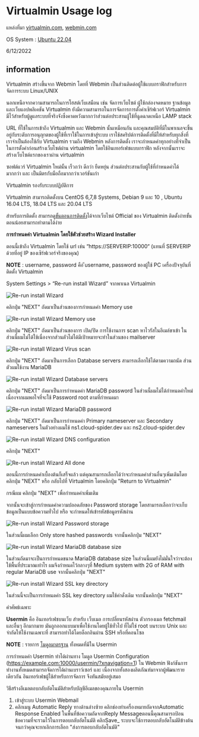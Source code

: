 # Virtualmin Usage log

แหล่งที่มา [virtualmin.com](https://www.virtualmin.com/), [webmin.com](https://www.webmin.com/)

OS System : [Ubuntu 22.04](https://releases.ubuntu.com/22.04/)

6/12/2022

## information

Virtualmin สร้างขึ้นจาก Webmin โดยที่ Webmin เป็นส่วนติดต่อผู้ใช้แบบกราฟิกสำหรับการจัดการระบบ Linux/UNIX 

นอกเหนือจากความสามารถในการโฮสต์เว็บเสมือน เช่น จัดการเว็บไซต์ ผู้ใช้กล่องจดหมาย ฐานข้อมูล และเว็บแอปพลิเคชัน Virtualmin ยังมีความสามารถในการจัดการการตั้งค่าเซิร์ฟเวอร์ Virtualmin มีไว้สำหรับผู้ดูแลระบบที่จริงจังซึ่งคาดหวังมากกว่าส่วนต่อประสานผู้ใช้ที่ฉูดฉาดเหนือ LAMP stack

URL ที่ใช้ในการเข้าถึง Virtualmin และ Webmin นั้นเหมือนกัน และคุณสมบัติที่มีในพาเนลจะขึ้นอยู่กับระดับการอนุญาตของผู้ใช้ที่เราใช้ในการเข้าสู่ระบบ เราใช้สคริปต์การติดตั้งที่มีให้สำหรับทุกสิ่งที่เราจำเป็นต้องใช้กับ Virtualmin รวมถึง Webmin หลังการติดตั้ง เราจะกำหนดค่าทุกอย่างที่จำเป็นในการตั้งค่าก่อนสร้างเว็บไซต์ผ่าน virtualmin โดยใช้อินเทอร์เฟซแบบกราฟิก หลังจากนั้นเราจะสร้างเว็บไซต์แรกของเราผ่าน virtualmin

ซอฟต์แวร์ Virtualmin ใหม่นั้น เร็วกว่า ดีกว่า ยืดหยุ่น ส่วนต่อประสานกับผู้ใช้ที่กำหนดค่าได้มากกว่า และ เป็นมิตรกับมือถือมากกว่าเวอร์ชันเก่า

Virtualmin รองรับระบบปฏิบัติการ

Virtualmin สามารถติดตั้งบน CentOS 6,7,8 Systems, Debian 9 และ 10 , Ubuntu 16.04 LTS, 18.04 LTS และ 20.04 LTS

สำหรับการติดตั้ง สามารถดู[ขั้นตอนการติดตั้ง](https://www.virtualmin.com/documentation/installation/)ได้จากเว็บไซต์ Official ของ Virtualmin ติดตั้งง่ายขั้นตอนน้อยสามารถทำตามได้ง่าย

**การกำหนดค่า Virtualmin โดยใช้ตัวช่วยสร้าง Wizard Installer**

ตอนนี้เข้าถึง Virtualmin โดยใช้ url เช่น “https://SERVERIP:10000“ (แทนที่ SERVERIP ด้วยที่อยู่ IP ของเซิร์ฟเวอร์จริงของคุณ)

**NOTE** : username, password คือ ีusername, password ของผู้ใช้ PC เครื่องปัจจุบันที่ติดตั้ง Virtualmin

System Settings > “Re-run install Wizard” จากพาเนล Virtualmin

![Re-run install Wizard](./src/Re-run%20install%20Wizard.png)

คลิกปุ่ม "NEXT" ถัดมาเป็นส่วนของการกำหนดค่า Memory use

![Re-run install Wizard Memory use](./src/Re-run%20install%20Wizard%20Memory%20use.png)

คลิกปุ่ม "NEXT" ถัดมาเป็นส่วนของการ เปิด/ปิด การใช้งานการ scan หาไวรัสในอีเมล์ขาเข้า ในส่วนนี้ผมไม่ได้ใช้เนื่องจากส่วนตัวไม่ได้มีเป้าหมายจะทำในส่วนของ mailserver

![Re-run install Wizard Virus scan](./src/Re-run%20install%20Wizard%20Enable%20virus%20scanning.png)

คลิกปุ่ม "NEXT" ถัดมาเป็นการเลือก Database servers สามารถเลือกใช้ได้ตามความถนัด ส่วนตัวผมใช้งาน MariaDB

![Re-run install Wizard Database servers](./src/Re-run%20install%20Wizard%20Database%20servers.png)

คลิกปุ่ม "NEXT" ถัดมาเป็นการกำหนดค่า MariaDB password ในส่วนนี้ผมไม่ได้กำหนดค่าใหม่ เนื่องจากผมพอใจที่จะใช้ Password root ตามที่กำหนดมา

![Re-run install Wizard MariaDB password](./src/Re-run%20install%20Wizard%20MariaDB%20password.png)

คลิกปุ่ม "NEXT" ถัดมาเป็นการกำหนดค่า Primary nameserver และ Secondary nameservers ในตัวอย่างผมใช้ ns1.cloud-spider.dev และ ns2.cloud-spider.dev

![Re-run install Wizard DNS configuration](./src/Re-run%20install%20Wizard%20DNS%20configuration.png)

คลิกปุ่ม "NEXT" 

![Re-run install Wizard All done](./src/Re-run%20install%20Wizard%20All%20done.png)

ตอนนี้การกำหนดค่าเบื้องต้นก็เสร็จแล้ว แต่คุณสามารถเลือกได้ว่าจะกำหนดค่าส่วนอื่นๆเพิ่มเติมโดยคลิกปุ่ม "NEXT" หรือ กลับไปที่ Virtualmin โดยคลิกปุ่ม "Return to Virtualmin"

กรณีผม คลิกปุ่ม "NEXT" เพื่อกำหนดค่าเพิ่มเติม

จากนั้นจะเข้าสู่การกำหนดค่าความปลอดภัยของ Password storage โดยสามารถเลือกว่าจะเก็บข้อมูลเป็นแบบข้อความทั่วไป หรือ จะกำหนดให้เข้ารหัสข้อมูลรหัสผ่าน

![Re-run install Wizard Password storage](./src/Re-run%20install%20Wizard%20Password%20storage.png)

ในส่วนนี้ผมเลือก Only store hashed passwords จากนั้นคลิกปุ่ม "NEXT" 

![Re-run install Wizard MariaDB database size](./src/Re-run%20install%20Wizard%20MariaDB%20database%20size.png)

ในส่วนถัดมาจะเป็นการกำหนดขนาด MariaDB database size ในส่วนนี้ผมยังไม่มั่นใจว่าจะต้องใช้พื้นที่ประมาณเท่าไร ผมจึงกำหนดไว้กลางๆที่ Medium system with 2G of RAM with regular MariaDB use จากนั้นคลิกปุ่ม "NEXT"

![Re-run install Wizard SSL key directory](./src/Re-run%20install%20Wizard%20SSL%20key%20directory.png)

ในส่วนนี้จะเป็นการกำหนดค่า SSL key directory ผมใช้ค่าดั่งเดิม จากนั้นคลิกปุ่ม "NEXT"




คำศัพธ์เฉพาะ

**Usermin** คือ อินเทอร์เฟซบนเว็บ สำหรับ เว็บเมล การเปลี่ยนรหัสผ่าน ตัวกรองเมล fetchmail และอื่นๆ อีกมากมาย มันถูกออกแบบมาเพื่อใช้งานโดยผู้ใช้ทั่วไป ที่ไม่ใช่ root บนระบบ Unix และ จำกัดให้ใช้งานเฉพาะที่ สามารถทำได้โดยล็อกอินผ่าน SSH หรือที่คอนโซล

**NOTE** : รายการ [โมดูลมาตรฐาน](https://www.webmin.com/ustandard.html) ทั้งหมดที่มีใน Usermin

การกำหนดค่า Usermin ทำได้ผ่านทาง โมดูล Usermin Configuration (https://example.com:10000/usermin/?xnavigation=1) ใน Webmin ฟังก์ชันการทำงานทั้งหมดสามารถจัดการได้ผ่านเบราว์เซอร์ และ เนื่องจากทั้งสองผลิตภัณฑ์มาจากผู้พัฒนารายเดียวกัน อินเทอร์เฟซผู้ใช้สำหรับการจัดการ จึงทันสมัยอยู่เสมอ



วิธีสร้างอีเมลตอบกลับอัตโนมัติสำหรับบัญชีอีเมลของคุณภายใน Usermin

1. เข้าสู่ระบบ Usermin Webmail
2. คลิกเมนู Automatic Reply ทางด้านล่างซ้าย
คลิกช่องทำเครื่องหมายถัดจากAutomatic Response Enabled
ในพื้นที่ข้อความถัดจากReply Messageตอนนี้คุณสามารถป้อนข้อความที่จะรวมไว้ในการตอบกลับอัตโนมัติ
คลิกSave_
ระบบจะใช้การตอบกลับอัตโนมัติข้างต้นจนกว่าคุณจะยกเลิกการเลือก "ส่งการตอบกลับอัตโนมัติ"